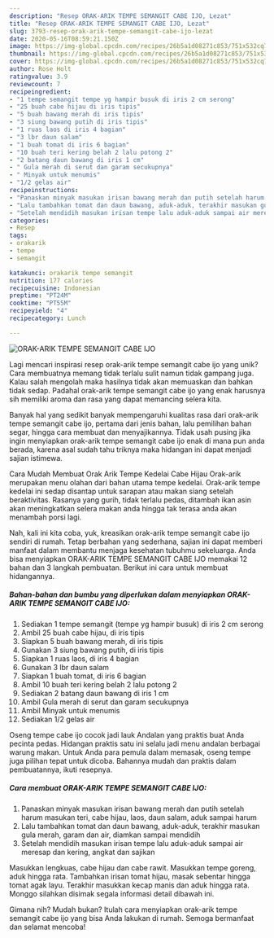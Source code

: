 ```yaml
---
description: "Resep ORAK-ARIK TEMPE SEMANGIT CABE IJO, Lezat"
title: "Resep ORAK-ARIK TEMPE SEMANGIT CABE IJO, Lezat"
slug: 3793-resep-orak-arik-tempe-semangit-cabe-ijo-lezat
date: 2020-05-16T08:59:21.150Z
image: https://img-global.cpcdn.com/recipes/26b5a1d08271c853/751x532cq70/orak-arik-tempe-semangit-cabe-ijo-foto-resep-utama.jpg
thumbnail: https://img-global.cpcdn.com/recipes/26b5a1d08271c853/751x532cq70/orak-arik-tempe-semangit-cabe-ijo-foto-resep-utama.jpg
cover: https://img-global.cpcdn.com/recipes/26b5a1d08271c853/751x532cq70/orak-arik-tempe-semangit-cabe-ijo-foto-resep-utama.jpg
author: Rose Holt
ratingvalue: 3.9
reviewcount: 7
recipeingredient:
- "1 tempe semangit tempe yg hampir busuk di iris 2 cm serong"
- "25 buah cabe hijau di iris tipis"
- "5 buah bawang merah di iris tipis"
- "3 siung bawang putih di iris tipis"
- "1 ruas laos di iris 4 bagian"
- "3 lbr daun salam"
- "1 buah tomat di iris 6 bagian"
- "10 buah teri kering belah 2 lalu potong 2"
- "2 batang daun bawang di iris 1 cm"
- " Gula merah di serut dan garam secukupnya"
- " Minyak untuk menumis"
- "1/2 gelas air"
recipeinstructions:
- "Panaskan minyak masukan irisan bawang merah dan putih setelah harum masukan teri, cabe hijau, laos, daun salam, aduk sampai harum"
- "Lalu tambahkan tomat dan daun bawang, aduk-aduk, terakhir masukan gula merah, garam dan air, diamkan sampai mendidih"
- "Setelah mendidih masukan irisan tempe lalu aduk-aduk sampai air meresap dan kering, angkat dan sajikan"
categories:
- Resep
tags:
- orakarik
- tempe
- semangit

katakunci: orakarik tempe semangit 
nutrition: 177 calories
recipecuisine: Indonesian
preptime: "PT24M"
cooktime: "PT55M"
recipeyield: "4"
recipecategory: Lunch

---
```



![ORAK-ARIK TEMPE SEMANGIT CABE IJO](https://img-global.cpcdn.com/recipes/26b5a1d08271c853/751x532cq70/orak-arik-tempe-semangit-cabe-ijo-foto-resep-utama.jpg)

Lagi mencari inspirasi resep orak-arik tempe semangit cabe ijo yang unik? Cara membuatnya memang tidak terlalu sulit namun tidak gampang juga. Kalau salah mengolah maka hasilnya tidak akan memuaskan dan bahkan tidak sedap. Padahal orak-arik tempe semangit cabe ijo yang enak harusnya sih memiliki aroma dan rasa yang dapat memancing selera kita.

Banyak hal yang sedikit banyak mempengaruhi kualitas rasa dari orak-arik tempe semangit cabe ijo, pertama dari jenis bahan, lalu pemilihan bahan segar, hingga cara membuat dan menyajikannya. Tidak usah pusing jika ingin menyiapkan orak-arik tempe semangit cabe ijo enak di mana pun anda berada, karena asal sudah tahu triknya maka hidangan ini dapat menjadi sajian istimewa.

Cara Mudah Membuat Orak Arik Tempe Kedelai Cabe Hijau Orak-arik merupakan menu olahan dari bahan utama tempe kedelai. Orak-arik tempe kedelai ini sedap disantap untuk sarapan atau makan siang setelah beraktivitas. Rasanya yang gurih, tidak terlalu pedas, ditambah ikan asin akan meningkatkan selera makan anda hingga tak terasa anda akan menambah porsi lagi.


Nah, kali ini kita coba, yuk, kreasikan orak-arik tempe semangit cabe ijo sendiri di rumah. Tetap berbahan yang sederhana, sajian ini dapat memberi manfaat dalam membantu menjaga kesehatan tubuhmu sekeluarga. Anda bisa menyiapkan ORAK-ARIK TEMPE SEMANGIT CABE IJO memakai 12 bahan dan 3 langkah pembuatan. Berikut ini cara untuk membuat hidangannya.

<!--inarticleads1-->

##### Bahan-bahan dan bumbu yang diperlukan dalam menyiapkan ORAK-ARIK TEMPE SEMANGIT CABE IJO:

1. Sediakan 1 tempe semangit (tempe yg hampir busuk) di iris 2 cm serong
1. Ambil 25 buah cabe hijau, di iris tipis
1. Siapkan 5 buah bawang merah, di iris tipis
1. Gunakan 3 siung bawang putih, di iris tipis
1. Siapkan 1 ruas laos, di iris 4 bagian
1. Gunakan 3 lbr daun salam
1. Siapkan 1 buah tomat, di iris 6 bagian
1. Ambil 10 buah teri kering belah 2 lalu potong 2
1. Sediakan 2 batang daun bawang di iris 1 cm
1. Ambil  Gula merah di serut dan garam secukupnya
1. Ambil  Minyak untuk menumis
1. Sediakan 1/2 gelas air


Oseng tempe cabe ijo cocok jadi lauk Andalan yang praktis buat Anda pecinta pedas. Hidangan praktis satu ini selalu jadi menu andalan berbagai warung makan. Untuk Anda para pemula dalam memasak, oseng tempe juga pilihan tepat untuk dicoba. Bahannya mudah dan praktis dalam pembuatannya, ikuti resepnya. 

<!--inarticleads2-->

##### Cara membuat ORAK-ARIK TEMPE SEMANGIT CABE IJO:

1. Panaskan minyak masukan irisan bawang merah dan putih setelah harum masukan teri, cabe hijau, laos, daun salam, aduk sampai harum
1. Lalu tambahkan tomat dan daun bawang, aduk-aduk, terakhir masukan gula merah, garam dan air, diamkan sampai mendidih
1. Setelah mendidih masukan irisan tempe lalu aduk-aduk sampai air meresap dan kering, angkat dan sajikan


Masukkan lengkuas, cabe hijau dan cabe rawit. Masukkan tempe goreng, aduk hingga rata. Tambahkan irisan tomat hijau, masak sebentar hingga tomat agak layu. Terakhir masukkan kecap manis dan aduk hingga rata. Monggo silahkan disimak segala informasi detail dibawah ini. 

Gimana nih? Mudah bukan? Itulah cara menyiapkan orak-arik tempe semangit cabe ijo yang bisa Anda lakukan di rumah. Semoga bermanfaat dan selamat mencoba!
